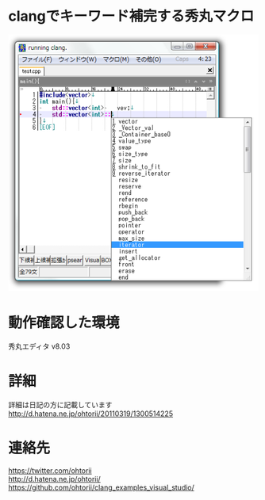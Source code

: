 # clangでキーワード補完する秀丸マクロ
![example](hidemaru.png)

# 動作確認した環境
秀丸エディタ v8.03

# 詳細
詳細は日記の方に記載しています
http://d.hatena.ne.jp/ohtorii/20110319/1300514225

# 連絡先

https://twitter.com/ohtorii <br>
http://d.hatena.ne.jp/ohtorii/  <br>
https://github.com/ohtorii/clang_examples_visual_studio/  <br>
